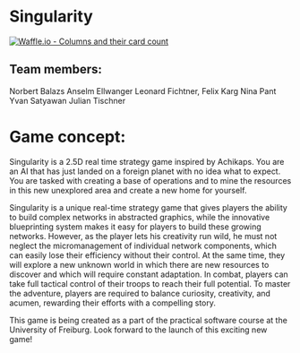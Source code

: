 # Singularity

[![Waffle.io - Columns and their card count](https://badge.waffle.io/SoPra18-07/Singularity.svg?columns=all)](https://waffle.io/SoPra18-07/Singularity)

## Team members:
Norbert Balazs
Anselm Ellwanger
Leonard Fichtner,
Felix Karg
Nina Pant
Yvan Satyawan
Julian Tischner

# Game concept:
 Singularity is a 2.5D real time strategy game inspired by Achikaps.
 You are an AI that has just landed on a foreign planet with no idea what to expect.
 You are tasked with creating a base of operations and to mine the resources in this new unexplored area and create a new home for yourself.
 
 Singularity is a unique real-time strategy game that gives players the ability to build complex networks in abstracted graphics, while the innovative blueprinting system makes it easy for players to build these growing networks.
 However, as the player lets his creativity run wild, he must not neglect the micromanagement of individual network components, which can easily lose their efficiency without their control.
 At the same time, they will explore a new unknown world in which there are new resources to discover and which will require constant adaptation.
 In combat, players can take full tactical control of their troops to reach their full potential.
 To master the adventure, players are required to balance curiosity, creativity, and acumen, rewarding their efforts with a compelling story.

This game is being created as a part of the practical software course at the University of Freiburg.
Look forward to the launch of this exciting new game!

